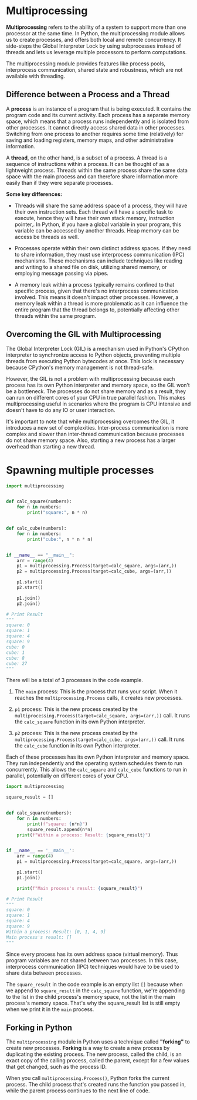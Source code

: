 # Multiprocessing
**Multiprocessing** refers to the ability of a system to support more than one processor at the same time. In Python, the multiprocessing module allows us to create processes, and offers both local and remote concurrency. It side-steps the Global Interpreter Lock by using subprocesses instead of threads and lets us leverage multiple processors to perform computations.

The multiprocessing module provides features like process pools, interprocess communication, shared state and robustness, which are not available with threading.

## Difference between a Process and a Thread
A **process** is an instance of a program that is being executed. It contains the program code and its current activity. Each process has a separate memory space, which means that a process runs independently and is isolated from other processes. It cannot directly access shared data in other processes. Switching from one process to another requires some time (relatively) for saving and loading registers, memory maps, and other administrative information.

A **thread**, on the other hand, is a subset of a process. A thread is a sequence of instructions within a process. It can be thought of as a lightweight process. Threads within the same process share the same data space with the main process and can therefore share information more easily than if they were separate processes.

**Some key differences:**
- Threads will share the same address space of a process, they will have their own instruction sets. Each thread will have a specific task to execute, hence they will have their own stack memory, instruction pointer,. In Python, if you have a global variable in your program, this variable can be accessed by another threads. Heap memory can be access be threads as well.

- Processes operate within their own distinct address spaces. If they need to share information, they must use interprocess communication (IPC) mechanisms. These mechanisms can include techniques like reading and writing to a shared file on disk, utilizing shared memory, or employing message passing via pipes.

- A memory leak within a process typically remains confined to that specific process, given that there's no interprocess communication involved. This means it doesn't impact other processes. However, a memory leak within a thread is more problematic as it can influence the entire program that the thread belongs to, potentially affecting other threads within the same program.

## Overcoming the GIL with Multiprocessing
The Global Interpreter Lock (GIL) is a mechanism used in Python's CPython interpreter to synchronize access to Python objects, preventing multiple threads from executing Python bytecodes at once. This lock is necessary because CPython's memory management is not thread-safe.

However, the GIL is not a problem with multiprocessing because each process has its own Python interpreter and memory space, so the GIL won’t be a bottleneck. The processes do not share memory and as a result, they can run on different cores of your CPU in true parallel fashion. This makes multiprocessing useful in scenarios where the program is CPU intensive and doesn't have to do any IO or user interaction.

It's important to note that while multiprocessing overcomes the GIL, it introduces a new set of complexities. Inter-process communication is more complex and slower than inter-thread communication because processes do not share memory space. Also, starting a new process has a larger overhead than starting a new thread.


# Spawning multiple processes
```python
import multiprocessing


def calc_square(numbers):
    for n in numbers:
        print("square:", n * n)


def calc_cube(numbers):
    for n in numbers:
        print("cube:", n * n * n)


if __name__ == "__main__":
    arr = range(4)
    p1 = multiprocessing.Process(target=calc_square, args=(arr,))
    p2 = multiprocessing.Process(target=calc_cube, args=(arr,))

    p1.start()
    p2.start()

    p1.join()
    p2.join()

# Print Result
"""
square: 0
square: 1
square: 4
square: 9
cube: 0
cube: 1
cube: 8
cube: 27
"""
```
There will be a total of 3 processes in the code example.
1. The `main` process: This is the process that runs your script. When it reaches the `multiprocessing.Process` calls, it creates new processes.

2. `p1` process: This is the new process created by the `multiprocessing.Process(target=calc_square, args=(arr,))` call. It runs the `calc_square` function in its own Python interpreter.

3. `p2` process: This is the new process created by the `multiprocessing.Process(target=calc_cube, args=(arr,))` call. It runs the `calc_cube` function in its own Python interpreter.

Each of these processes has its own Python interpreter and memory space. They run independently and the operating system schedules them to run concurrently. This allows the `calc_square` and `calc_cube` functions to run in parallel, potentially on different cores of your CPU.

```python
import multiprocessing

square_result = []


def calc_square(numbers):
    for n in numbers:
        print(f"square: {n*n}")
        square_result.append(n*n)
    print(f"Within a process: Result: {square_result}")


if __name__ == '__main__':
    arr = range(4)
    p1 = multiprocessing.Process(target=calc_square, args=(arr,))

    p1.start()
    p1.join()

    print(f"Main process's result: {square_result}")

# Print Result
"""
square: 0
square: 1
square: 4
square: 9
Within a process: Result: [0, 1, 4, 9]
Main process's result: []
"""
```
Since every process has its own address space (virtual memory). Thus program variables are not shared between two processes. In this case, interprocess communication (IPC) techniques would have to be used to share data between processes.

The `square_result` in the code example is an empty list `[]` because when we append to `square_result` in the `calc_square` function, we're appending to the list in the child process's memory space, not the list in the main process's memory space. That's why the square_result list is still empty when we print it in the `main` process.


## Forking in Python
The `multiprocessing` module in Python uses a technique called **"forking"** to create new processes. **Forking** is a way to create a new process by duplicating the existing process. The new process, called the child, is an exact copy of the calling process, called the parent, except for a few values that get changed, such as the process ID.

When you call `multiprocessing.Process()`, Python forks the current process. The child process that's created runs the function you passed in, while the parent process continues to the next line of code.

